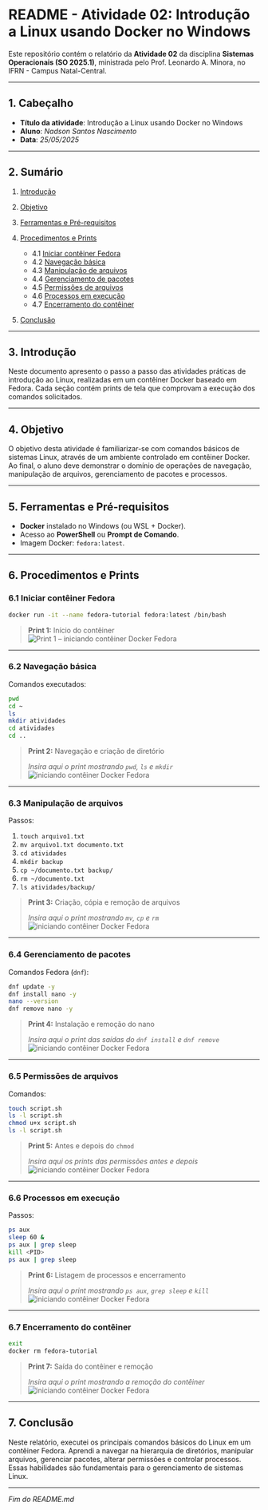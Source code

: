 # README - Atividade 02: Introdução a Linux usando Docker no Windows

Este repositório contém o relatório da **Atividade 02** da disciplina **Sistemas Operacionais (SO 2025.1)**, ministrada pelo Prof. Leonardo A. Minora, no IFRN - Campus Natal-Central.

---

## 1. Cabeçalho

* **Título da atividade**: Introdução a Linux usando Docker no Windows
* **Aluno**: *Nadson Santos Nascimento*
* **Data**: *25/05/2025*

---

## 2. Sumário

1. [Introdução](#introducao)
2. [Objetivo](#objetivo)
3. [Ferramentas e Pré-requisitos](#ferramentas-e-prerequisitos)
4. [Procedimentos e Prints](#procedimentos-e-prints)

   * 4.1 [Iniciar contêiner Fedora](#iniciar-conteiner-fedora)
   * 4.2 [Navegação básica](#navegacao-basica)
   * 4.3 [Manipulação de arquivos](#manipulacao-de-arquivos)
   * 4.4 [Gerenciamento de pacotes](#gerenciamento-de-pacotes)
   * 4.5 [Permissões de arquivos](#permissoes-de-arquivos)
   * 4.6 [Processos em execução](#processos-em-execucao)
   * 4.7 [Encerramento do contêiner](#encerramento-do-conteiner)
5. [Conclusão](#conclusao)

---

## 3. Introdução

Neste documento apresento o passo a passo das atividades práticas de introdução ao Linux, realizadas em um contêiner Docker baseado em Fedora. Cada seção contém prints de tela que comprovam a execução dos comandos solicitados.

---

## 4. Objetivo

O objetivo desta atividade é familiarizar-se com comandos básicos de sistemas Linux, através de um ambiente controlado em contêiner Docker. Ao final, o aluno deve demonstrar o domínio de operações de navegação, manipulação de arquivos, gerenciamento de pacotes e processos.

---

## 5. Ferramentas e Pré-requisitos

* **Docker** instalado no Windows (ou WSL + Docker).
* Acesso ao **PowerShell** ou **Prompt de Comando**.
* Imagem Docker: `fedora:latest`.

---

## 6. Procedimentos e Prints

### 6.1 Iniciar contêiner Fedora

```bash
docker run -it --name fedora-tutorial fedora:latest /bin/bash
```

> **Print 1:** Início do contêiner 
> ![Print 1 – iniciando contêiner Docker Fedora](imagens/cmd1.PNG)



---

### 6.2 Navegação básica

Comandos executados:

```bash
pwd
cd ~
ls
mkdir atividades
cd atividades
cd ..
```

> **Print 2:** Navegação e criação de diretório
>
> *Insira aqui o print  mostrando `pwd`, `ls` e `mkdir`*
> ![iniciando contêiner Docker Fedora](imagens/cmd1.PNG)

---

### 6.3 Manipulação de arquivos

Passos:

1. `touch arquivo1.txt`
2. `mv arquivo1.txt documento.txt`
3. `cd atividades`
4. `mkdir backup`
5. `cp ~/documento.txt backup/`
6. `rm ~/documento.txt`
7. `ls atividades/backup/`

> **Print 3:** Criação, cópia e remoção de arquivos
>
> *Insira aqui o print mostrando `mv`, `cp` e `rm`*
>![iniciando contêiner Docker Fedora](imagens/cmd2.PNG)

---

### 6.4 Gerenciamento de pacotes

Comandos Fedora (`dnf`):

```bash
dnf update -y
dnf install nano -y
nano --version
dnf remove nano -y
```

> **Print 4:** Instalação e remoção do nano
>
> *Insira aqui o print das saídas do `dnf install` e `dnf remove`*
> ![iniciando contêiner Docker Fedora](imagens/cmd3.PNG)

---

### 6.5 Permissões de arquivos

Comandos:

```bash
touch script.sh
ls -l script.sh
chmod u+x script.sh
ls -l script.sh
```

> **Print 5:** Antes e depois do `chmod`
>
> *Insira aqui os prints das permissões antes e depois*
> ![iniciando contêiner Docker Fedora](imagens/cmd4.PNG)

---

### 6.6 Processos em execução

Passos:

```bash
ps aux
sleep 60 &
ps aux | grep sleep
kill <PID>
ps aux | grep sleep
```

> **Print 6:** Listagem de processos e encerramento
>
> *Insira aqui o print mostrando `ps aux`, `grep sleep` e `kill`*
> ![iniciando contêiner Docker Fedora](imagens/cmd5.PNG)

---

### 6.7 Encerramento do contêiner

```bash
exit
docker rm fedora-tutorial
```

> **Print 7:** Saída do contêiner e remoção
>
> *Insira aqui o print mostrando a remoção do contêiner*
![iniciando contêiner Docker Fedora](imagens/cmd6.PNG)

---

## 7. Conclusão

Neste relatório, executei os principais comandos básicos do Linux em um contêiner Fedora. Aprendi a navegar na hierarquia de diretórios, manipular arquivos, gerenciar pacotes, alterar permissões e controlar processos. Essas habilidades são fundamentais para o gerenciamento de sistemas Linux.

---

*Fim do README.md*
